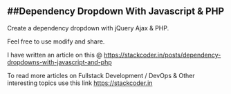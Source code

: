 ##Dependency Dropdown With Javascript & PHP
--------------------------------------------

Create a dependency dropdown with jQuery Ajax & PHP.

Feel free to use modify and share.

I have written an article on this @ https://stackcoder.in/posts/dependency-dropdowns-with-javascript-and-php

To read more articles on Fullstack Development / DevOps & Other interesting topics use this link https://stackcoder.in